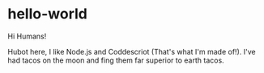 # hello-world

Hi Humans!

Hubot here, I like Node.js and Coddescriot (That's what I'm made of!).
I've had tacos on the moon and fing them far superior to earth tacos.
